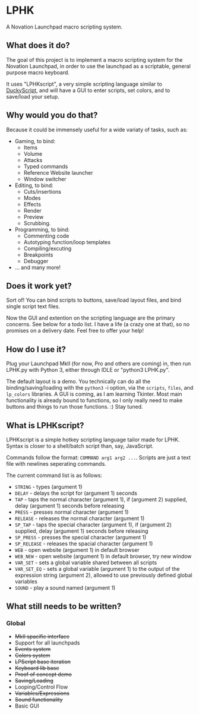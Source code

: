 # LPHK
A Novation Launchpad macro scripting system.

## What does it do?
The goal of this project is to implement a macro scripting system for the Novation Launchpad, in order to use the launchpad as a scriptable, general purpose macro keyboard.

It uses "LPHKscript", a very simple scripting language similar to [DuckyScript](https://github.com/hak5darren/USB-Rubber-Ducky/wiki/Duckyscript), and will have a GUI to enter scripts, set colors, and to save/load your setup.

## Why would you do that?
Because it could be immensely useful for a wide variaty of tasks, such as:
* Gaming, to bind:
  * Items
  * Volume
  * Attacks
  * Typed commands
  * Reference Website launcher
  * Window switcher
* Editing, to bind:
  * Cuts/insertions
  * Modes
  * Effects
  * Render
  * Preview
  * Scrubbing.
* Programming, to bind:
  * Commenting code
  * Autotyping function/loop templates
  * Compiling/excuting
  * Breakpoints
  * Debugger
* ... and many more!

## Does it work yet?
Sort of! You can bind scripts to buttons, save/load layout files, and bind single script text files.

Now the GUI and extention on the scripting language are the primary concerns. See below for a todo list. I have a life (a crazy one at that), so no promises on a delivery date. Feel free to offer your help!

## How do I use it?
Plug your Launchpad MkII (for now, Pro and others are coming) in, then run LPHK.py with Python 3, either through IDLE or "python3 LPHK.py".

The default layout is a demo. You technically can do all the binding/saving/loading with the `python3` -i option, via the `scripts`, `files`, and `lp_colors` libraries. A GUI is coming, as I am learning Tkinter. Most main functionality is already bound to functions, so I only really need to make buttons and things to run those functions. :) Stay tuned.

## What is LPHKscript?
LPHKscript is a simple hotkey scripting language tailor made for LPHK. Syntax is closer to a shell/batch script than, say, JavaScript.

Commands follow the format: `COMMAND arg1 arg2 ...`. Scripts are just a text file with newlines seperating commands.

The current command list is as follows:
* `STRING` - types (argument 1)
* `DELAY` - delays the script for (argument 1) seconds
* `TAP` - taps the normal character (argument 1), if (argument 2) supplied, delay (argument 1) seconds before releasing
* `PRESS` - presses normal character (argument 1)
* `RELEASE` - releases the normal character (argument 1)
* `SP_TAP` - taps the special character (argument 1), if (argument 2) supplied, delay (argument 1) seconds before releasing
* `SP_PRESS` - presses the special character (argument 1)
* `SP_RELEASE` - releases the spacial character (argument 1)
* `WEB` - open website (argument 1) in default browser
* `WEB_NEW` - open website (argument 1) in default browser, try new window
* `VAR_SET` - sets a global variable shared between all scripts
* `VAR_SET_EQ` - sets a global variable (argument 1) to the output of the expression string (argument 2), allowed to use previously defined global variables
* `SOUND` - play a sound named (argument 1)

## What still needs to be written?
### Global
* ~~MkII spacific interface~~
* Support for all launchpads
* ~~Events system~~
* ~~Colors system~~
* ~~LPScript base iteration~~
* ~~Keyboard lib base~~
* ~~Proof of concept demo~~
* ~~Saving/Loading~~
* Looping/Control Flow
* ~~Variables/Expressions~~
* ~~Sound functionality~~
* Basic GUI
